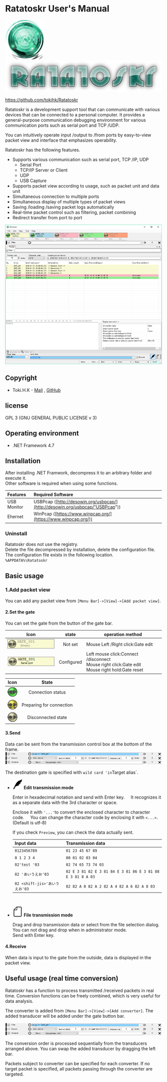 # Ratatoskr User's Manual

![image](../_images/app_icon_128x128.png) ![image](../_images/app_logo_600x120.png)

https://github.com/tokihk/Ratatoskr

Ratatoskr is a development support tool that can communicate with various devices that can be connected to a personal computer.
It provides a general-purpose communication debugging environment for various communication ports such as serial port and TCP /UDP.

You can intuitively operate input /output to /from ports by easy-to-view packet view and interface that emphasizes operability.

Ratatoskr has the following features.

* Supports various communication such as serial port, TCP /IP, UDP
  * Serial Port
  * TCP/IP Server or Client
  * UDP
  * USB Capture
* Supports packet view according to usage, such as packet unit and data unit
* Simultaneous connection to multiple ports
* Simultaneous display of multiple types of packet views
* Saving /loading /saving packet logs automatically
* Real-time packet control such as filtering, packet combining
* Redirect transfer from port to port

![](../_images/basic.png)

## Copyright

* Toki.H.K - [Mail](mailto:toki.h.k@outlook.com) , [GitHub](https://github.com/tokihk)

## license

GPL 3 (GNU GENERAL PUBLIC LICENSE v 3)

## Operating environment

* .NET Framework 4.7

## Installation

After installing .NET Framwork, decompress it to an arbitrary folder and execute it.<br>
Other software is required when using some functions.

| Features | Required Software |
|:---|:---|
| USB Monitor | USBPcap ([http://desowin.org/usbpcap/](http://desowin.org/usbpcap/"USBPcap"))|
| Ehernet | WinPcap ([https://www.winpcap.org/](https://www.winpcap.org/))|

### Uninstall

Ratatoskr does not use the registry.<br>
Delete the file decompressed by installation, delete the configuration file.<br>
The configuration file exists in the following location.<br>
`%APPDATA%\Ratatoskr`

## Basic usage

### 1.Add packet view

You can add any packet view from `[Menu Bar]->[View]->[Add packet view]`.

#### 2.Set the gate

You can set the gate from the button of the gate bar.

| Icon | state | operation method |
| :---: | :---: | --- |
| ![](../_images/gate-empty.png) | Not set | Mouse Left /Right click:Gate edit |
| ![](../_images/gate-off.png) | Configured | Left mouse click:Connect /disconnect<br>Mouse right click:Gate edit<br>Mouse right hold:Gate reset | -|

| Icon | State |
|:---:|:---:|
|![](../_images/connect_on.png)| Connection status |
|![](../_images/connect_busy.png)| Preparing for connection |
|![](../_images/connect_off.png)| Disconnected state |

#### 3.Send

Data can be sent from the transmission control box at the bottom of the frame.
![](../_images/send_control_box.png)

The destination gate is specified with `wild card 'in`Target alias`.

* ![](../_images/pen_32x32.png) **Edit transmission mode**

    Enter in hexadecimal notation and send with Enter key.
    It recognizes it as a separate data with the 3rd character or space.

    Enclose it with `'...'`to convert the enclosed character to character code.
    You can change the character code by enclosing it with `<...>`.(Default is utf-8)

    If you check `Preview`, you can check the data actually sent.

    | Input data | Transmission data |
    | :--- | :--- |
    | `0123456789`|`01 23 45 67 89 `|
    | `0 1 2 3 4`|`00 01 02 03 04`|
    | `02'test '03` | `02 74 65 73 74 03 `|
    | `02 'あいうえお'03 ` | `02 E 3 81 82 E 3 81 84 E 3 81 86 E 3 81 88 E 3 81 8 A 03` |
    | `02 <shift-jis>'あいうえお'03` |  `02 82 A 0 82 A 2 82 A 4 82 A 6 82 A 8 03` |

<br>

* ![](../_images/file_32x32.png) **File transmission mode**

    Drag and drop transmission data or select from the file selection dialog.<br>
    You can not drag and drop when in administrator mode.<br>
    Send with Enter key.

#### 4.Receive

When data is input to the gate from the outside, data is displayed in the packet view.

## Useful usage (real time conversion)

Ratatoskr has a function to process transmitted /received packets in real time.
Conversion functions can be freely combined, which is very useful for data analysis.

The converter is added from `[Menu Bar]->[View]->[Add converter]`.
The added transducer will be added under the gate button bar.

![](../_images/converter.png)

The conversion order is processed sequentially from the transducers arranged above.
You can swap the added transducer by dragging the left bar.

Packets subject to converter can be specified for each converter.
If no target packet is specified, all packets passing through the converter are targeted.
